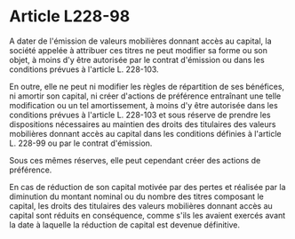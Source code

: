 # Article L228-98

A dater de l'émission de valeurs mobilières donnant accès au capital, la société appelée à attribuer ces titres ne peut modifier sa forme ou son objet, à moins d'y être autorisée par le contrat d'émission ou dans les conditions prévues à l'article L. 228-103.

En outre, elle ne peut ni modifier les règles de répartition de ses bénéfices, ni amortir son capital, ni créer d'actions de préférence entraînant une telle modification ou un tel amortissement, à moins d'y être autorisée dans les conditions prévues à l'article L. 228-103 et sous réserve de prendre les dispositions nécessaires au maintien des droits des titulaires des valeurs mobilières donnant accès au capital dans les conditions définies à l'article L. 228-99 ou par le contrat d'émission.

Sous ces mêmes réserves, elle peut cependant créer des actions de préférence.

En cas de réduction de son capital motivée par des pertes et réalisée par la diminution du montant nominal ou du nombre des titres composant le capital, les droits des titulaires des valeurs mobilières donnant accès au capital sont réduits en conséquence, comme s'ils les avaient exercés avant la date à laquelle la réduction de capital est devenue définitive.
